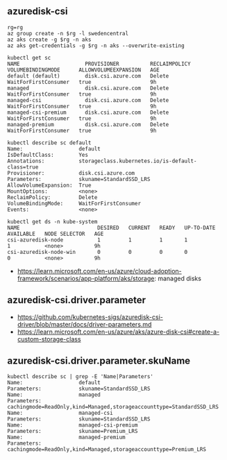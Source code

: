 ## azuredisk-csi

```
rg=rg
az group create -n $rg -l swedencentral
az aks create -g $rg -n aks
az aks get-credentials -g $rg -n aks --overwrite-existing

kubectl get sc
NAME                     PROVISIONER          RECLAIMPOLICY   VOLUMEBINDINGMODE      ALLOWVOLUMEEXPANSION   AGE
default (default)        disk.csi.azure.com   Delete          WaitForFirstConsumer   true                   9h
managed                  disk.csi.azure.com   Delete          WaitForFirstConsumer   true                   9h
managed-csi              disk.csi.azure.com   Delete          WaitForFirstConsumer   true                   9h
managed-csi-premium      disk.csi.azure.com   Delete          WaitForFirstConsumer   true                   9h
managed-premium          disk.csi.azure.com   Delete          WaitForFirstConsumer   true                   9h

kubectl describe sc default
Name:                  default
IsDefaultClass:        Yes
Annotations:           storageclass.kubernetes.io/is-default-class=true
Provisioner:           disk.csi.azure.com
Parameters:            skuname=StandardSSD_LRS
AllowVolumeExpansion:  True
MountOptions:          <none>
ReclaimPolicy:         Delete
VolumeBindingMode:     WaitForFirstConsumer
Events:                <none>

kubectl get ds -n kube-system
NAME                         DESIRED   CURRENT   READY   UP-TO-DATE   AVAILABLE   NODE SELECTOR   AGE
csi-azuredisk-node           1         1         1       1            1           <none>          9h
csi-azuredisk-node-win       0         0         0       0            0           <none>          9h
```

- https://learn.microsoft.com/en-us/azure/cloud-adoption-framework/scenarios/app-platform/aks/storage: managed disks
  
## azuredisk-csi.driver.parameter

- https://github.com/kubernetes-sigs/azuredisk-csi-driver/blob/master/docs/driver-parameters.md
- https://learn.microsoft.com/en-us/azure/aks/azure-disk-csi#create-a-custom-storage-class

## azuredisk-csi.driver.parameter.skuName

```
kubectl describe sc | grep -E 'Name|Parameters'
Name:                  default
Parameters:            skuname=StandardSSD_LRS
Name:                  managed
Parameters:            cachingmode=ReadOnly,kind=Managed,storageaccounttype=StandardSSD_LRS
Name:                  managed-csi
Parameters:            skuname=StandardSSD_LRS
Name:                  managed-csi-premium
Parameters:            skuname=Premium_LRS
Name:                  managed-premium
Parameters:            cachingmode=ReadOnly,kind=Managed,storageaccounttype=Premium_LRS
```
